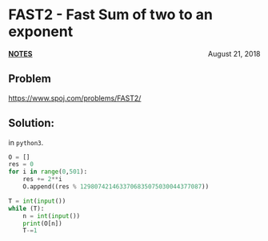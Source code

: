 # FAST2 - Fast Sum of two to an exponent

<p style="text-align:left;"><a href="../../../notes.html"><b>NOTES</b></a> <span style="float:right;">         August 21, 2018 </span></p>

## Problem

<a href="https://www.spoj.com/problems/FAST2/" target="_blank">https://www.spoj.com/problems/FAST2/</a>

## Solution:

in `python3`.

```python
O = []
res = 0
for i in range(0,501):
    res += 2**i
    O.append((res % 1298074214633706835075030044377087))

T = int(input())
while (T):
    n = int(input())
    print(O[n])
    T-=1
```